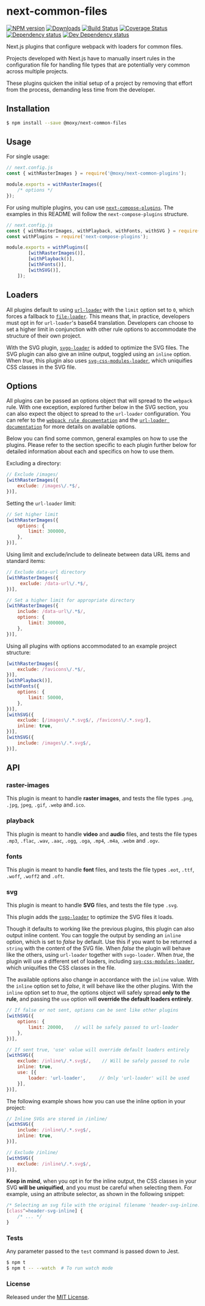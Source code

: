 # next-common-files

[![NPM version][npm-image]][npm-url] [![Downloads][downloads-image]][npm-url] [![Build Status][travis-image]][travis-url] [![Coverage Status][codecov-image]][codecov-url] [![Dependency status][david-dm-image]][david-dm-url] [![Dev Dependency status][david-dm-dev-image]][david-dm-dev-url]

[npm-url]:https://npmjs.org/package/@moxy/next-common-files
[downloads-image]:https://img.shields.io/npm/dm/@moxy/next-common-files.svg
[npm-image]:https://img.shields.io/npm/v/@moxy/next-common-files.svg
[travis-url]:https://travis-ci.org/moxystudio/next-common-files
[travis-image]:http://img.shields.io/travis/moxystudio/next-common-files/master.svg
[codecov-url]:https://codecov.io/gh/moxystudio/next-common-files
[codecov-image]:https://img.shields.io/codecov/c/github/moxystudio/next-common-files/master.svg
[david-dm-url]:https://david-dm.org/moxystudio/next-common-files
[david-dm-image]:https://img.shields.io/david/moxystudio/next-common-files.svg
[david-dm-dev-url]:https://david-dm.org/moxystudio/next-common-files?type=dev
[david-dm-dev-image]:https://img.shields.io/david/dev/moxystudio/next-common-files.svg

Next.js plugins that configure webpack with loaders for common files.

Projects developed with Next.js have to manually insert rules in the configuration file for handling file types that are potentially very common across multiple projects.

These plugins quicken the initial setup of a project by removing that effort from the process, demanding less time from the developer.


## Installation

```sh
$ npm install --save @moxy/next-common-files
```


## Usage

For single usage:

```js
// next.config.js
const { withRasterImages } = require('@moxy/next-common-plugins');

module.exports = withRasterImages({
    /* options */
});
```

For using multiple plugins, you can use [`next-compose-plugins`](https://github.com/cyrilwanner/next-compose-plugins). The examples in this README will follow the `next-compose-plugins` structure.

```js
// next.config.js
const { withRasterImages, withPlayback, withFonts, withSVG } = require('@moxy/next-common-plugins');
const withPlugins = require('next-compose-plugins');

module.exports = withPlugins([
        [withRasterImages()],
        [withPlayback()],
        [withFonts()],
        [withSVG()],
    ]);
```


## Loaders

All plugins default to using [`url-loader`](https://github.com/webpack-contrib/url-loader) with the `limit` option set to `0`, which forces a fallback to [`file-loader`](https://github.com/webpack-contrib/file-loader). This means that, in practice, developers must opt in for `url-loader`'s base64 translation. Developers can choose to set a higher limit in conjunction with other rule options to accommodate the structure of their own project.

With the SVG plugin, [`svgo-loader`](https://github.com/rpominov/svgo-loader) is added to optimize the SVG files. The SVG plugin can also give an inline output, toggled using an `inline` option. When *true*, this plugin also uses [`svg-css-modules-loader`](https://github.com/kevin940726/svg-css-modules-loader), which uniquifies CSS classes in the SVG file.


## Options

All plugins can be passed an options object that will spread to the `webpack` rule. With one exception, explored further below in the SVG section, you can also expect the object to spread to the `url-loader` configuration. You can refer to the [`webpack rule documentation`](https://webpack.js.org/configuration/module/#rule) and the [`url-loader documentation`](https://github.com/webpack-contrib/url-loader#readme) for more details on available options.

Below you can find some common, general examples on how to use the plugins. Please refer to the section specific to each plugin further below for detailed information about each and specifics on how to use them.

Excluding a directory:

```js
// Exclude /images/
[withRasterImages({
    exclude: /images\/.*$/,
})],
```

Setting the `url-loader` limit:

```js
// Set higher limit
[withRasterImages({
    options: {
        limit: 300000,
    },
})],
```

Using limit and exclude/include to delineate between data URL items and standard items:

```js
// Exclude data-url directory
[withRasterImages({
     exclude: /data-url\/.*$/,
})],

// Set a higher limit for appropriate directory
[withRasterImages({
    include: /data-url\/.*$/,
    options: {
        limit: 300000,
    },
})],
```

Using all plugins with options accommodated to an example project structure:

```js
[withRasterImages({
    exclude: /favicons\/.*$/,
})],
[withPlayback()],
[withFonts({
    options: {
        limit: 50000,
    },
})],
[withSVG({
    exclude: [/images\/.*.svg$/, /favicons\/.*.svg/],
    inline: true,
})],
[withSVG({
    include: /images\/.*.svg$/,
})],
```


## API


### raster-images

This plugin is meant to handle **raster images**, and tests the file types `.png`, `.jpg`, `jpeg`, `.gif`, `.webp` and`.ico`.


### playback

This plugin is meant to handle **video** and **audio** files, and tests the file types `.mp3`, `.flac`, `.wav`, `.aac`, `.ogg`, `.oga`, `.mp4`,  `.m4a`, `.webm` and `.ogv`.

### fonts

This plugin is meant to handle **font** files, and tests the file types `.eot`, `.ttf`, `.woff`, `.woff2` and `.oft`.


### svg

This plugin is meant to handle **SVG** files,  and tests the file type `.svg`.

This plugin adds the [`svgo-loader`](https://github.com/rpominov/svgo-loader) to optimize the SVG files it loads. 

Though it defaults to working like the previous plugins, this plugin can also output inline content. You can toggle the output by sending an `inline` option, which is set to *false* by default. Use this if you want to be returned a `string` with the content of the SVG file. When *false* the plugin will behave like the others, using `url-loader` together with `svgo-loader`. When *true*, the plugin will use a different set of loaders, including [`svg-css-modules-loader`](https://github.com/kevin940726/svg-css-modules-loader), which uniquifies the CSS classes in the file.

The available options also change in accordance with the `inline` value. With the `inline` option set to *false*, it will behave like the other plugins. With the `inline` option set to *true*, the options object will safely spread **only to the rule**, and passing the `use` option will **override the default loaders entirely**.

```js
// If false or not sent, options can be sent like other plugins
[withSVG({
    options: {
        limit: 20000,    // will be safely passed to url-loader
    },
})],

// If sent true, 'use' value will override default loaders entirely
[withSVG({
    exclude: /inline\/.*.svg$/,    // Will be safely passed to rule
    inline: true,
    use: [{
        loader: 'url-loader',     // Only 'url-loader' will be used
    }],
})],
```

The following example shows how you can use the inline option in your project:

```js
// Inline SVGs are stored in /inline/
[withSVG({
    include: /inline\/.*.svg$/,
    inline: true,
})],

// Exclude /inline/
[withSVG({
    exclude: /inline\/.*.svg$/,
})],
```

**Keep in mind**, when you opt in for the inline output, the CSS classes in your SVG **will be uniquified**, and you must be careful when selecting them. For example, using an attribute selector, as shown in the following snippet:

```css
/* Selecting an svg file with the original filename 'header-svg-inline.svg' */
[class^=header-svg-inline] {
    /* ... */
}
```

### Tests

Any parameter passed to the `test` command is passed down to Jest.

```sh
$ npm t
$ npm t -- --watch  # To run watch mode
```

### License

Released under the [MIT License](https://opensource.org/licenses/mit-license.php).
